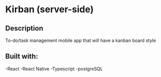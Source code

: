 # Kirban (server-side)

## Description

To-do/task management mobile app that will have a kanban board style

## Built with:

-React
-React Native
-Typescript
-postgreSQL


